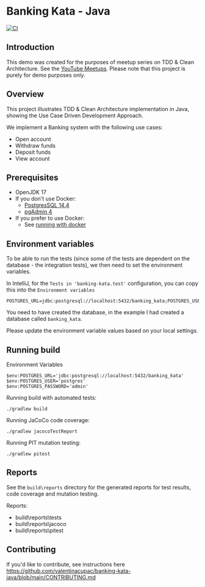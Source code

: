 # Banking Kata - Java

[![CI](https://github.com/valentinacupac/banking-kata-java/actions/workflows/ci.yaml/badge.svg)](https://github.com/valentinacupac/banking-kata-java/actions/workflows/ci.yaml)

## Introduction

This demo was created for the purposes of meetup series on TDD & Clean Architecture. See the [YouTube Meetups](https://journal.optivem.com/p/foundations-of-tdd-and-clean-architecture). Please note that this project is purely for demo purposes only.

## Overview

This project illustrates TDD & Clean Architecture implementation in Java, showing the Use Case Driven Development
Approach.

We implement a Banking system with the following use cases:

- Open account
- Withdraw funds
- Deposit funds
- View account

## Prerequisites

- OpenJDK 17
- If you don't use Docker:
    - [PostgresSQL 14.4](https://www.enterprisedb.com/downloads/postgres-postgresql-downloads)
    - [pgAdmin 4](https://www.pgadmin.org/download/)
- If you prefer to use Docker:
    - See [running with docker](./running_with_docker.md)

## Environment variables

To be able to run the tests (since some of the tests are dependent on the database - the integration tests), we then need to set the environment variables.

In IntelliJ, for the `Tests in 'banking-kata.test'` configuration, you can copy this into the `Environment variables`

```
POSTGRES_URL=jdbc:postgresql://localhost:5432/banking_kata;POSTGRES_USER=postgres;POSTGRES_PASSWORD=admin
```

You need to have created the database, in the example I had created a database called `banking_kata`. 

Please update the environment variable values based on your local settings.

## Running build

Environment Variables

```
$env:POSTGRES_URL='jdbc:postgresql://localhost:5432/banking_kata'
$env:POSTGRES_USER='postgres'
$env:POSTGRES_PASSWORD='admin'
```

Running build with automated tests:

```
./gradlew build
```

Running JaCoCo code coverage:

```
./gradlew jacocoTestReport
```

Running PIT mutation testing:

```
./gradlew pitest
```

## Reports

See the `build\reports` directory for the generated reports for test results, code coverage and mutation testing.

Reports:

- build\reports\tests
- build\reports\jacoco
- build\reports\pitest

## Contributing

If you'd like to contribute, see instructions here https://github.com/valentinacupac/banking-kata-java/blob/main/CONTRIBUTING.md
